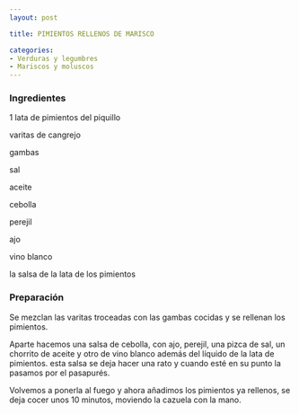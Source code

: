 ```yaml
---
layout: post

title: PIMIENTOS RELLENOS DE MARISCO

categories:
- Verduras y legumbres
- Mariscos y moluscos
---
```

<h3>Ingredientes</h3>
1 lata de pimientos del piquillo

varitas de cangrejo

gambas

sal

aceite

cebolla

perejil

ajo

vino blanco

la salsa de la lata de los pimientos

<h3>Preparación</h3>
Se mezclan las varitas troceadas con las gambas cocidas y se rellenan los pimientos.

Aparte hacemos una salsa de cebolla, con ajo, perejil, una pizca de sal, un chorrito de aceite y otro de vino blanco además del líquido de la lata de pimientos. esta salsa se deja hacer una rato y cuando esté en su punto la pasamos por el pasapurés.

Volvemos a ponerla al fuego y ahora añadimos los pimientos ya rellenos, se deja cocer unos 10 minutos, moviendo la cazuela con la mano.